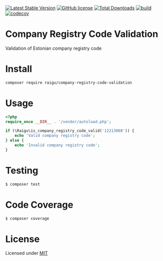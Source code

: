 [![Latest Stable Version](https://poser.pugx.org/raigu/company-registry-code-validation/v/stable)](https://packagist.org/packages/raigu/company-registry-code-validation)
[![GitHub license](https://img.shields.io/github/license/raigu/company-registry-code-validation)](LICENSE.md)
[![Total Downloads](https://poser.pugx.org/raigu/company-registry-code-validation/downloads)](https://packagist.org/packages/raigu/company-registry-code-validation)
[![build](https://github.com/raigu/company-registry-code-validation/workflows/build/badge.svg)](https://github.com/raigu/company-registry-code-validation/actions?query=workflow%3Abuild)
[![codecov](https://codecov.io/gh/raigu/company-registry-code-validation/branch/master/graph/badge.svg)](https://codecov.io/gh/raigu/company-registry-code-validation)


# Company Registry Code Validation

Validation of Estonian company registry code

# Install 

````bash
composer require raigu/company-registry-code-validation
````

# Usage 

```php
<?php
require_once __DIR__ . '/vendor/autoload.php';

if (\Raigu\is_company_registry_code_valid('12213008')) {
    echo 'Valid company registry code';
} else {
    echo 'Invalid company registry code';
}
```

# Testing

```bash
$ composer test
```

# Code Coverage

```bash
$ composer coverage
```

# License

Licensed under [MIT](LICENSE.md)
